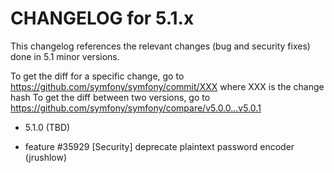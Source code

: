 CHANGELOG for 5.1.x
===================

This changelog references the relevant changes (bug and security fixes) done
in 5.1 minor versions.

To get the diff for a specific change, go to https://github.com/symfony/symfony/commit/XXX where XXX is the change hash
To get the diff between two versions, go to https://github.com/symfony/symfony/compare/v5.0.0...v5.0.1

* 5.1.0 (TBD)

 * feature #35929 [Security] deprecate plaintext password encoder (jrushlow)
